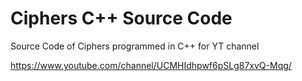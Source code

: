 # Ciphers C++ Source Code
Source Code of Ciphers programmed in C++ for YT channel

https://www.youtube.com/channel/UCMHIdhpwf6pSLg87xvQ-Mqg/
